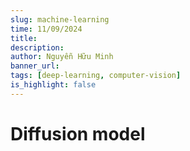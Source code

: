```yaml
---
slug: machine-learning
time: 11/09/2024
title: 
description:
author: Nguyễn Hữu Minh
banner_url: 
tags: [deep-learning, computer-vision]
is_highlight: false
---
```


# Diffusion model
